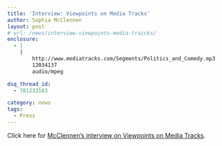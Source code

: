 ```yaml
---
title: 'Interview: Viewpoints on Media Tracks'
author: Sophia McClennen
layout: post
# url: /news/interview-viewpoints-media-traicks/
enclosure:
  - |
    |
        http://www.mediatracks.com/Segments/Politics_and_Comedy.mp3
        12034137
        audio/mpeg

dsq_thread_id:
  - 781233163

category: news
tags:
  - Press
---
```

Click here for [McClennen’s interview on Viewpoints on Media Tracks][1].

 [1]: http://www.mediatracks.com/Segments/Politics_and_Comedy.mp3